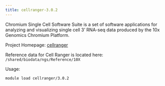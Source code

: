 ```yaml
---
title: cellranger-3.0.2
---
```

Chromium Single Cell Software Suite is a set of software applications for analyzing and visualizing single cell 3’ RNA-seq data produced by the 10x Genomics Chromium Platform.

Project Homepage: [cellranger](https://support.10xgenomics.com/single-cell-gene-expression/software/pipelines/latest)

Reference data for Cell Ranger is located here: ```/shared/biodata/ngs/Reference/10X```

Usage:
```
module load cellranger/3.0.2
```
